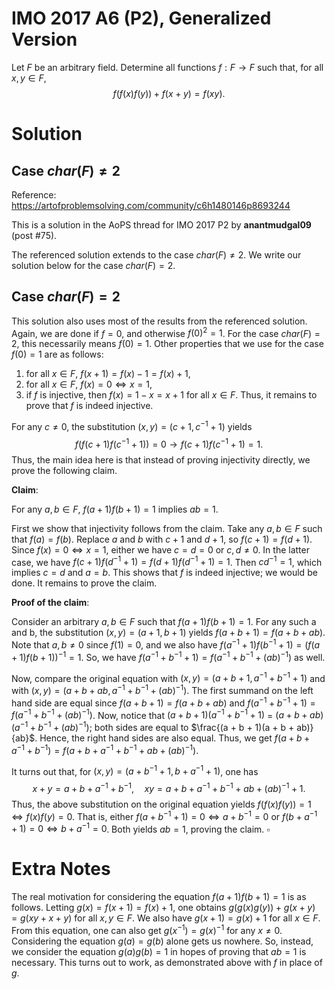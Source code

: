 # IMO 2017 A6 (P2), Generalized Version

Let $F$ be an arbitrary field.
Determine all functions $f : F \to F$ such that, for all $x, y \in F$,
$$ f(f(x) f(y)) + f(x + y) = f(xy). $$



# Solution

## Case $char(F) \neq 2$

Reference: <https://artofproblemsolving.com/community/c6h1480146p8693244>

This is a solution in the AoPS thread for IMO 2017 P2 by __anantmudgal09__ (post #75).

The referenced solution extends to the case $char(F) \neq 2$.
We write our solution below for the case $char(F) = 2$.

## Case $char(F) = 2$

This solution also uses most of the results from the referenced solution.
Again, we are done if $f = 0$, and otherwise $f(0)^2 = 1$.
For the case $char(F) = 2$, this necessarily means $f(0) = 1$.
Other properties that we use for the case $f(0) = 1$ are as follows:
1. for all $x \in F$, $f(x + 1) = f(x) - 1 = f(x) + 1$,
2. for all $x \in F$, $f(x) = 0 \iff x = 1$,
3. if $f$ is injective, then $f(x) = 1 - x = x + 1$ for all $x \in F$.
Thus, it remains to prove that $f$ is indeed injective.

For any $c \neq 0$, the substitution $(x, y) = (c + 1, c^{-1} + 1)$ yields
$$ f(f(c + 1) f(c^{-1} + 1)) = 0 \to f(c + 1) f(c^{-1} + 1) = 1. $$
Thus, the main idea here is that instead of proving injectivity directly, we prove the following claim.

__Claim__:

For any $a, b \in F$, $f(a + 1) f(b + 1) = 1$ implies $ab = 1$.

First we show that injectivity follows from the claim.
Take any $a, b \in F$ such that $f(a) = f(b)$.
Replace $a$ and $b$ with $c + 1$ and $d + 1$, so $f(c + 1) = f(d + 1)$.
Since $f(x) = 0 \iff x = 1$, either we have $c = d = 0$ or $c, d \neq 0$.
In the latter case, we have $f(c + 1) f(d^{-1} + 1) = f(d + 1) f(d^{-1} + 1) = 1$.
Then $cd^{-1} = 1$, which implies $c = d$ and $a = b$.
This shows that $f$ is indeed injective; we would be done.
It remains to prove the claim.

__Proof of the claim__:

Consider an arbitrary $a, b \in F$ such that $f(a + 1) f(b + 1) = 1$.
For any such a and b, the substitution $(x, y) = (a + 1, b + 1)$ yields $f(a + b + 1) = f(a + b + ab)$.
Note that $a, b \neq 0$ since $f(1) = 0$, and we also have $f(a^{-1} + 1) f(b^{-1} + 1) = (f(a + 1) f(b + 1))^{-1} = 1$.
So, we have $f(a^{-1} + b^{-1} + 1) = f(a^{-1} + b^{-1} + (ab)^{-1})$ as well.

Now, compare the original equation with $(x, y) = (a + b + 1, a^{-1} + b^{-1} + 1)$ and with $(x, y) = (a + b + ab, a^{-1} + b^{-1} + (ab)^{-1})$.
The first summand on the left hand side are equal since $f(a + b + 1) = f(a + b + ab)$ and $f(a^{-1} + b^{-1} + 1) = f(a^{-1} + b^{-1} + (ab)^{-1})$.
Now, notice that $(a + b + 1)(a^{-1} + b^{-1} + 1)$ = $(a + b + ab)(a^{-1} + b^{-1} + (ab)^{-1})$; both sides are equal to $\frac{(a + b + 1)(a + b + ab)}{ab}$.
Hence, the right hand sides are also equal.
Thus, we get $f(a + b + a^{-1} + b^{-1}) = f(a + b + a^{-1} + b^{-1} + ab + (ab)^{-1})$.

It turns out that, for $(x, y) = (a + b^{-1} + 1, b + a^{-1} + 1)$, one has
$$ x + y = a + b + a^{-1} + b^{-1}, \quad xy = a + b + a^{-1} + b^{-1} + ab + (ab)^{-1} + 1. $$
Thus, the above substitution on the original equation yields $f(f(x) f(y)) = 1 \iff f(x) f(y) = 0$.
That is, either $f(a + b^{-1} + 1) = 0 \iff a + b^{-1} = 0$ or $f(b + a^{-1} + 1) = 0 \iff b + a^{-1} = 0$.
Both yields $ab = 1$, proving the claim.
$\square$


# Extra Notes

The real motivation for considering the equation $f(a + 1) f(b + 1) = 1$ is as follows.
Letting $g(x) = f(x + 1) = f(x) + 1$, one obtains $g(g(x) g(y)) + g(x + y) = g(xy + x + y)$ for all $x, y \in F$.
We also have $g(x + 1) = g(x) + 1$ for all $x \in F$.
From this equation, one can also get $g(x^{-1}) = g(x)^{-1}$ for any $x \neq 0$.
Considering the equation $g(a) = g(b)$ alone gets us nowhere.
So, instead, we consider the equation $g(a) g(b) = 1$ in hopes of proving that $ab = 1$ is necessary.
This turns out to work, as demonstrated above with $f$ in place of $g$.
